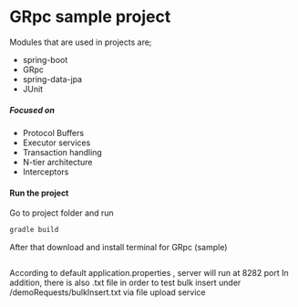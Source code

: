 # GRpc sample project

Modules that are used in projects are;
 - spring-boot
 - GRpc
 - spring-data-jpa
 - JUnit

##### Focused on

  - Protocol Buffers
  - Executor services
  - Transaction handling
  - N-tier architecture
  - Interceptors

#### Run the project
Go to project folder and run
```sh
gradle build
```
After that download and install terminal for GRpc 
(sample)
```sh

```
According to default application.properties , server will run at 8282 port
In addition, there is also .txt file in order to test bulk insert under /demoRequests/bulkInsert.txt via file upload service
